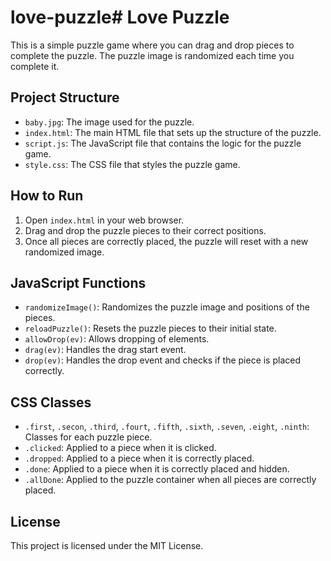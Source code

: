 # love-puzzle# Love Puzzle

This is a simple puzzle game where you can drag and drop pieces to complete the puzzle. The puzzle image is randomized each time you complete it.

## Project Structure


- `baby.jpg`: The image used for the puzzle.
- `index.html`: The main HTML file that sets up the structure of the puzzle.
- `script.js`: The JavaScript file that contains the logic for the puzzle game.
- `style.css`: The CSS file that styles the puzzle game.

## How to Run

1. Open `index.html` in your web browser.
2. Drag and drop the puzzle pieces to their correct positions.
3. Once all pieces are correctly placed, the puzzle will reset with a new randomized image.

## JavaScript Functions

- `randomizeImage()`: Randomizes the puzzle image and positions of the pieces.
- `reloadPuzzle()`: Resets the puzzle pieces to their initial state.
- `allowDrop(ev)`: Allows dropping of elements.
- `drag(ev)`: Handles the drag start event.
- `drop(ev)`: Handles the drop event and checks if the piece is placed correctly.

## CSS Classes

- `.first`, `.secon`, `.third`, `.fourt`, `.fifth`, `.sixth`, `.seven`, `.eight`, `.ninth`: Classes for each puzzle piece.
- `.clicked`: Applied to a piece when it is clicked.
- `.dropped`: Applied to a piece when it is correctly placed.
- `.done`: Applied to a piece when it is correctly placed and hidden.
- `.allDone`: Applied to the puzzle container when all pieces are correctly placed.

## License

This project is licensed under the MIT License.
